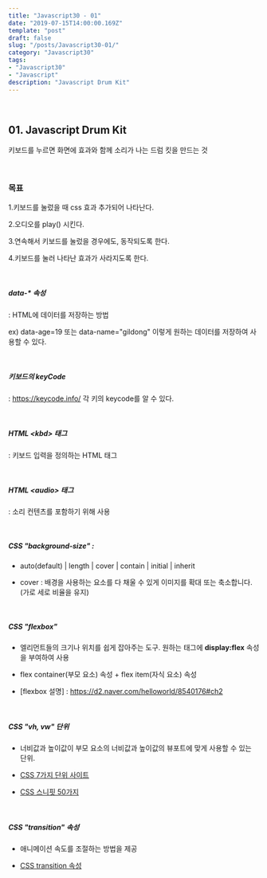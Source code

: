 ```yaml
---
title: "Javascript30 - 01"
date: "2019-07-15T14:00:00.169Z"
template: "post"
draft: false
slug: "/posts/Javascript30-01/"
category: "Javascript30"
tags:
- "Javascript30"
- "Javascript"
description: "Javascript Drum Kit"
---
```


<br>

## 01. Javascript Drum Kit

키보드를 누르면 화면에 효과와 함께 소리가 나는 드럼 킷을 만드는 것

<br>

### 목표

1.키보드를 눌렀을 때 css 효과 추가되어 나타난다.

2.오디오를 play() 시킨다.

3.연속해서 키보드를 눌렀을 경우에도, 동작되도록 한다.

4.키보드를 눌러 나타난 효과가 사라지도록 한다.

<br>

##### data-* 속성
: HTML에 데이터를 저장하는 방법

ex) data-age=19 또는 data-name="gildong" 이렇게 원하는 데이터를 저장하여 사용할 수 있다.

<br>

##### 키보드의 keyCode
: https://keycode.info/ 각 키의 keycode를 알 수 있다.

<br>

##### HTML \<kbd\> 태그
: 키보드 입력을 정의하는 HTML 태그

<br>

##### HTML \<audio\> 태그
: 소리 컨텐츠를 포함하기 위해 사용

<br>

##### CSS "background-size" :

  - auto(default) | length | cover | contain | initial | inherit

  - cover : 배경을 사용하는 요소를 다 채울 수 있게 이미지를 확대 또는 축소합니다. (가로 세로 비율을 유지)

<br>

##### CSS "flexbox"

  - 엘리먼트들의 크기나 위치를 쉽게 잡아주는 도구. 원하는 태그에 <b>display:flex</b> 속성을 부여하여 사용

  - flex container(부모 요소) 속성 + flex item(자식 요소) 속성

  - [flexbox 설명] : https://d2.naver.com/helloworld/8540176#ch2

<br>

##### CSS "vh, vw" 단위

  - 너비값과 높이값이 부모 요소의 너비값과 높이값의 뷰포트에 맞게 사용할 수 있는 단위.

  - [CSS 7가지 단위 사이트](https://webdesign.tutsplus.com/ko/articles/7-css-units-you-might-not-know-about--cms-22573)

- [CSS 스니핏 50가지](https://nolboo.kim/blog/2013/07/22/50-useful-css-snippets/)

<br>

##### CSS "transition" 속성

- 애니메이션 속도를 조절하는 방법을 제공

- [CSS transition 속성](https://developer.mozilla.org/ko/docs/Web/CSS/CSS_Transitions/Using_CSS_transitions)
